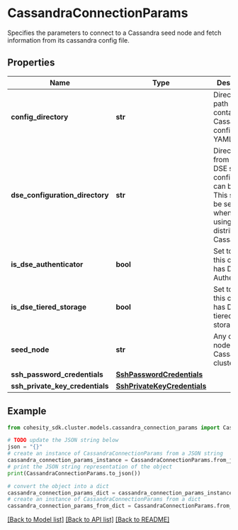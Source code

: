 # CassandraConnectionParams

Specifies the parameters to connect to a Cassandra seed node and fetch information from its cassandra config file.

## Properties

Name | Type | Description | Notes
------------ | ------------- | ------------- | -------------
**config_directory** | **str** | Directory path containing Cassandra configuration YAML file. | 
**dse_configuration_directory** | **str** | Directory from where DSE specific configuration can be read. This should be set only when you are using the DSE distribution of Cassandra. | [optional] 
**is_dse_authenticator** | **bool** | Set to true if this cluster has DSE Authenticator. | 
**is_dse_tiered_storage** | **bool** | Set to true if this cluster has DSE tiered storage. | 
**seed_node** | **str** | Any one seed node of the Cassandra cluster. | 
**ssh_password_credentials** | [**SshPasswordCredentials**](SshPasswordCredentials.md) |  | [optional] 
**ssh_private_key_credentials** | [**SshPrivateKeyCredentials**](SshPrivateKeyCredentials.md) |  | [optional] 

## Example

```python
from cohesity_sdk.cluster.models.cassandra_connection_params import CassandraConnectionParams

# TODO update the JSON string below
json = "{}"
# create an instance of CassandraConnectionParams from a JSON string
cassandra_connection_params_instance = CassandraConnectionParams.from_json(json)
# print the JSON string representation of the object
print(CassandraConnectionParams.to_json())

# convert the object into a dict
cassandra_connection_params_dict = cassandra_connection_params_instance.to_dict()
# create an instance of CassandraConnectionParams from a dict
cassandra_connection_params_from_dict = CassandraConnectionParams.from_dict(cassandra_connection_params_dict)
```
[[Back to Model list]](../README.md#documentation-for-models) [[Back to API list]](../README.md#documentation-for-api-endpoints) [[Back to README]](../README.md)


